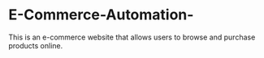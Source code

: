 # E-Commerce-Automation-
This is an e-commerce website that allows users to browse and purchase products online.
